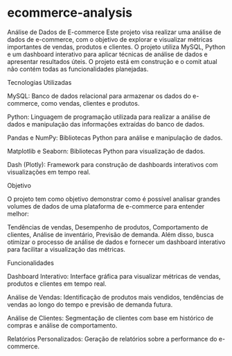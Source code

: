 # ecommerce-analysis

Análise de Dados de E-commerce
Este projeto visa realizar uma análise de dados de e-commerce, com o objetivo de explorar e visualizar métricas importantes de vendas, produtos e clientes. O projeto utiliza MySQL, Python e um dashboard interativo para aplicar técnicas de análise de dados e apresentar resultados úteis. O projeto está em construção e o comit atual não contém todas as funcionalidades planejadas.

Tecnologias Utilizadas

MySQL: Banco de dados relacional para armazenar os dados do e-commerce, como vendas, clientes e produtos.

Python: Linguagem de programação utilizada para realizar a análise de dados e manipulação das informações extraídas do banco de dados.

Pandas e NumPy: Bibliotecas Python para análise e manipulação de dados.

Matplotlib e Seaborn: Bibliotecas Python para visualização de dados.

Dash (Plotly): Framework para construção de dashboards interativos com visualizações em tempo real.

Objetivo

O projeto tem como objetivo demonstrar como é possível analisar grandes volumes de dados de uma plataforma de e-commerce para entender melhor:

Tendências de vendas,
Desempenho de produtos,
Comportamento de clientes,
Análise de inventário,
Previsão de demanda.
Além disso, busca otimizar o processo de análise de dados e fornecer um dashboard interativo para facilitar a visualização das métricas.

Funcionalidades

Dashboard Interativo: Interface gráfica para visualizar métricas de vendas, produtos e clientes em tempo real.

Análise de Vendas: Identificação de produtos mais vendidos, tendências de vendas ao longo do tempo e previsão de demanda futura.

Análise de Clientes: Segmentação de clientes com base em histórico de compras e análise de comportamento.

Relatórios Personalizados: Geração de relatórios sobre a performance do e-commerce.
